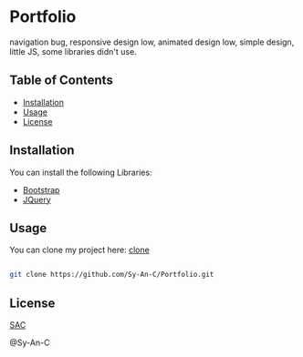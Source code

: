 # Portfolio

navigation bug, responsive design low, animated design low, simple design, little JS, some libraries didn't use.

## Table of Contents

- [Installation](#installation)
- [Usage](#usage)
- [License](#license)

## Installation

You can install the following Libraries:
- [Bootstrap](https://getbootstrap.com/docs/5.3/getting-started/download/)
- [JQuery](https://jquery.com/download/)

## Usage

You can clone my project here: [clone](https://github.com/Sy-An-C/Portfolio.git)

``` bash 

git clone https://github.com/Sy-An-C/Portfolio.git

```
## License

[SAC](https://github.com/Sy-An-C) 

@Sy-An-C 
